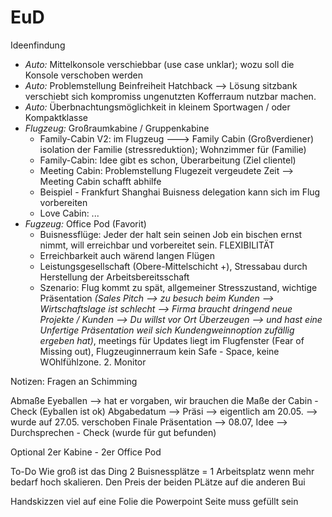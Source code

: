 # EuD

 Ideenfindung
 - *Auto:* Mittelkonsole verschiebbar (use case unklar); wozu soll die Konsole verschoben werden
 - *Auto:* Problemstellung Beinfreiheit Hatchback --> Lösung sitzbank verschiebt sich kompromiss ungenutzten Kofferraum nutzbar machen.
 - *Auto:* Überbnachtungsmöglichkeit in kleinem Sportwagen / oder Kompaktklasse
 - *Flugzeug:* Großraumkabine / Gruppenkabine
     - Family-Cabin V2: im Flugzeug ---> Family Cabin (Großverdiener) isolation der Familie (stressreduktion); Wohnzimmer für (Familie)
     - Family-Cabin: Idee gibt es schon, Überarbeitung (Ziel clientel)
     - Meeting Cabin: Problemstellung Flugezeit vergeudete Zeit --> Meeting Cabin schafft abhilfe
     - Beispiel - Frankfurt Shanghai Buisness delegation kann sich im Flug vorbereiten
     - Love Cabin: ...
  - *Fugzeug:* Office Pod (Favorit)
     - Buisnessflüge: Jeder der halt sein seinen Job ein bischen ernst nimmt, will erreichbar und vorbereitet sein. FLEXIBILITÄT
     - Erreichbarkeit auch wärend langen Flügen
     - Leistungsgesellschaft (Obere-Mittelschicht +), Stressabau durch Herstellung der Arbeitsbereitsschaft
     - Szenario: Flug kommt zu spät, allgemeiner Stresszustand, wichtige Präsentation *(Sales Pitch --> zu besuch beim Kunden --> Wirtschaftslage ist schlecht --> Firma braucht dringend neue Projekte / Kunden --> Du willst vor Ort Überzeugen --> und hast eine Unfertige Präsentation weil sich Kundengweinnoption zufällig ergeben hat)*, meetings für Updates liegt im Flugfenster (Fear of Missing out), Flugzeuginnerraum kein Safe - Space, keine WOhlfühlzone. 2. Monitor

Notizen: Fragen an Schimming

Abmaße Eyeballen —> hat er vorgaben, wir brauchen die Maße der Cabin - Check (Eyballen ist ok)
Abgabedatum —> Präsi --> eigentlich am 20.05. --> wurde auf 27.05. verschoben
Finale Präsentation --> 08.07,
Idee —> Durchsprechen - Check (wurde für gut befunden)

Optional 2er Kabine - 2er Office Pod

To-Do
Wie groß ist das Ding
2 Buisnessplätze = 1 Arbeitsplatz wenn mehr bedarf hoch skalieren.
Den Preis der beiden PLätze auf die anderen Bui

Handskizzen viel auf eine Folie die Powerpoint Seite muss gefüllt sein
